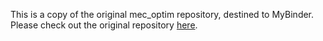 This is a copy of the original mec_optim repository, destined to MyBinder. Please check out the original repository [here](https://github.com/math-econ-code/mec_optim). 

